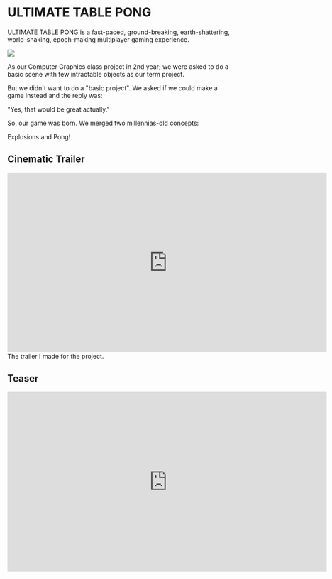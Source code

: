 # ULTIMATE TABLE PONG
ULTIMATE TABLE PONG is a fast-paced, ground-breaking, earth-shattering,
world-shaking, epoch-making multiplayer gaming experience.

<img src="assets/images/pong/tablepongcinematic.png">

As our Computer Graphics class project in 2nd year; we were asked to do a basic scene with few intractable objects as our term project. 

But we didn't want to do a "basic project". We asked if we could make a game instead and the reply was: 

"Yes, that would be great actually."

So, our game was born. We merged two millennias-old concepts: 

Explosions and Pong!


## Cinematic Trailer

<iframe width="720" height="405" src="https://www.youtube-nocookie.com/embed/jPfKx-NIeQ0" title="YouTube video player" frameborder="0" allow="accelerometer; autoplay; clipboard-write; encrypted-media; gyroscope; picture-in-picture" allowfullscreen></iframe>
The trailer I made for the project.



## Teaser

<iframe width="720" height="405" src="https://www.youtube-nocookie.com/embed/p62AQntlNK4" title="YouTube video player" frameborder="0" allow="accelerometer; autoplay; clipboard-write; encrypted-media; gyroscope; picture-in-picture" allowfullscreen></iframe>